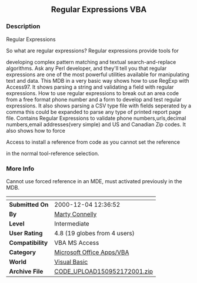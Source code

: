 ﻿<div align="center">

## Regular Expressions VBA


</div>

### Description

Regular Expressions

So what are regular expressions? Regular expressions provide tools for

developing complex pattern matching and textual search-and-replace algorithms. Ask any Perl developer, and they'll tell you that regular expressions are one of the most powerful utilities available for manipulating text and data. This MDB in a very basic way shows how to use RegExp with Access97. It shows parsing a string and validating a field with regular expressions. How to use regular expressions to break out an area code from a free format phone number and a form to develop and test regular expressions. It also shows parsing a CSV type file with fields seperated by a comma this could be expanded to parse any type of printed report page file. Contains Regular Expressions to validate phone numbers,urls,decimal numbers,email addresses(very simple) and US and Canadian Zip codes. It also shows how to force

Access to install a reference from code as you cannot set the reference

in the normal tool-reference selection.
 
### More Info
 
Cannot use forced reference in an MDE, must activated previously in the MDB.


<span>             |<span>
---                |---
**Submitted On**   |2000-12-04 12:36:52
**By**             |[Marty Connelly](https://github.com/Planet-Source-Code/PSCIndex/blob/master/ByAuthor/marty-connelly.md)
**Level**          |Intermediate
**User Rating**    |4.8 (19 globes from 4 users)
**Compatibility**  |VBA MS Access
**Category**       |[Microsoft Office Apps/VBA](https://github.com/Planet-Source-Code/PSCIndex/blob/master/ByCategory/microsoft-office-apps-vba__1-42.md)
**World**          |[Visual Basic](https://github.com/Planet-Source-Code/PSCIndex/blob/master/ByWorld/visual-basic.md)
**Archive File**   |[CODE\_UPLOAD150952172001\.zip](https://github.com/Planet-Source-Code/marty-connelly-regular-expressions-vba__1-21087/archive/master.zip)








